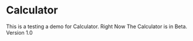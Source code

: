 # Calculator

This is a testing a demo for Calculator. 
Right Now The Calculator is in Beta.
Version 1.0
